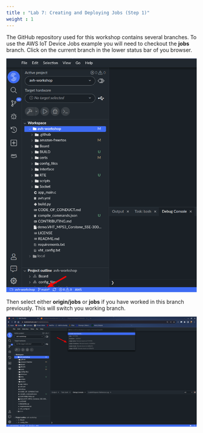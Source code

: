 ```yaml
---
title : "Lab 7: Creating and Deploying Jobs (Step 1)"
weight : 1
---
```


The GitHub repository used for this workshop contains several branches. To use the AWS IoT Device Jobs example you will need to checkout the **jobs** branch. Click on the current branch in the lower status bar of you browser.

![checkout branch](/static/checkout.png)

Then select either **origin/jobs** or **jobs** if you have worked in this branch previously. This will switch you working branch.

![select branch](/static/select-branch.png)

